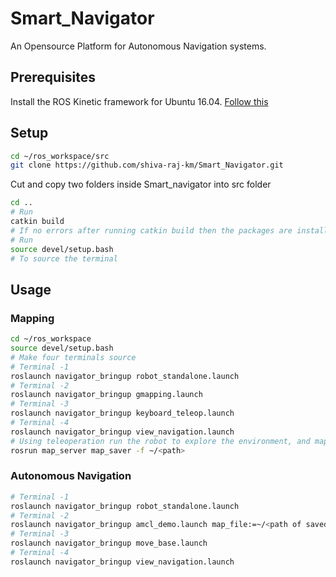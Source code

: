 # Smart_Navigator
An Opensource Platform for Autonomous Navigation systems.

## Prerequisites
Install the ROS Kinetic framework for Ubuntu 16.04. [Follow this](http://wiki.ros.org/kinetic/Installation/Ubuntu)

## Setup
``` bash
cd ~/ros_workspace/src
git clone https://github.com/shiva-raj-km/Smart_Navigator.git
```
Cut and copy two folders inside Smart_navigator into src folder

``` bash
cd ..
# Run 
catkin build
# If no errors after running catkin build then the packages are installed and build properly
# Run 
source devel/setup.bash
# To source the terminal
```

## Usage
### Mapping
``` bash 
cd ~/ros_workspace
source devel/setup.bash
# Make four terminals source
# Terminal -1
roslaunch navigator_bringup robot_standalone.launch
# Terminal -2
roslaunch navigator_bringup gmapping.launch
# Terminal -3
roslaunch navigator_bringup keyboard_teleop.launch
# Terminal -4
roslaunch navigator_bringup view_navigation.launch
# Using teleoperation run the robot to explore the environment, and map building can be vizuliazed in Rviz. After bulding the map save it using map server.
rosrun map_server map_saver -f ~/<path>
```
### Autonomous Navigation
``` bash
# Terminal -1
roslaunch navigator_bringup robot_standalone.launch
# Terminal -2
roslaunch navigator_bringup amcl_demo.launch map_file:=~/<path of saved map>
# Terminal -3
roslaunch navigator_bringup move_base.launch
# Terminal -4
roslaunch navigator_bringup view_navigation.launch
